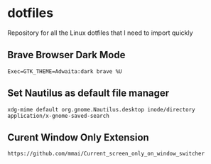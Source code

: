 # **dotfiles**
Repository for all the Linux dotfiles that I need to import quickly

## **Brave Browser Dark Mode**

    Exec=GTK_THEME=Adwaita:dark brave %U

## **Set Nautilus as default file manager**

    xdg-mime default org.gnome.Nautilus.desktop inode/directory application/x-gnome-saved-search

## **Curent Window Only Extension**
    
    https://github.com/mmai/Current_screen_only_on_window_switcher

